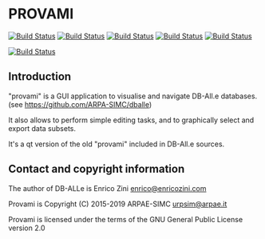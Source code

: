PROVAMI
===============================================================

[![Build Status](https://badges.herokuapp.com/travis/ARPA-SIMC/provami?branch=master&env=DOCKER_IMAGE=centos:7&label=centos7)](https://travis-ci.org/ARPA-SIMC/provami)
[![Build Status](https://badges.herokuapp.com/travis/ARPA-SIMC/provami?branch=master&env=DOCKER_IMAGE=fedora:28&label=fedora28)](https://travis-ci.org/ARPA-SIMC/provami)
[![Build Status](https://badges.herokuapp.com/travis/ARPA-SIMC/provami?branch=master&env=DOCKER_IMAGE=fedora:29&label=fedora29)](https://travis-ci.org/ARPA-SIMC/provami)
[![Build Status](https://badges.herokuapp.com/travis/ARPA-SIMC/provami?branch=master&env=DOCKER_IMAGE=fedora:30&label=fedora30)](https://travis-ci.org/ARPA-SIMC/provami)
[![Build Status](https://badges.herokuapp.com/travis/ARPA-SIMC/provami?branch=master&env=DOCKER_IMAGE=fedora:rawhide&label=fedorarawhide)](https://travis-ci.org/ARPA-SIMC/provami)

[![Build Status](https://copr.fedorainfracloud.org/coprs/simc/stable/package/provami/status_image/last_build.png)](https://copr.fedorainfracloud.org/coprs/simc/stable/package/provami/)


Introduction
------------

"provami" is a GUI application to visualise and navigate DB-All.e databases.
(see https://github.com/ARPA-SIMC/dballe)

It also allows to perform simple editing tasks, and to graphically select and
export data subsets.

It's a qt version of the old "provami" included in DB-All.e sources.

Contact and copyright information
---------------------------------

The author of DB-ALLe is Enrico Zini <enrico@enricozini.com>

Provami is Copyright (C) 2015-2019 ARPAE-SIMC <urpsim@arpae.it>

Provami is licensed under the terms of the GNU General Public License version 2.0
